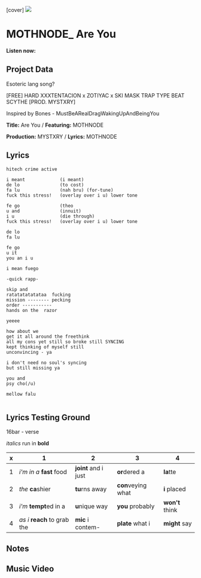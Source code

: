 [cover] ![](57175019_31947ARTIST_4918741616_8502199518755923887_n.jpg)

# MOTHNODE_ Are You

**Listen now:** 

## Project Data

Esoteric lang song?

[FREE] HARD  XXXTENTACION x ZOTIYAC x SKI MASK TRAP TYPE BEAT  SCYTHE  [PROD. MYSTXRY]

Inspired by Bones - MustBeARealDragWakingUpAndBeingYou

**Title:** Are You / **Featuring:** MOTHNODE

**Production:** MYSTXRY / **Lyrics:** MOTHNODE

## Lyrics

```
hitech crime active

i meant             (i meant)
de lo               (to cost)
fa lu               (nah bru) (for-tune)
fuck this stress!   (overlay over i u) lower tone

fe go               (theo
u and               (innuit)
i u                 (die through)
fuck this stress!   (overlay over i u) lower tone

de lo
fa lu

fe go
u it
you an i u

i mean fuego

-quick rapp-

skip and 
ratatatatatataa  fucking
mission -------- pecking
order -----------
hands on the  razor

yeeee

how about we
get it all around the freethink
all my cons yet still so broke still SYNCING 
kept thinking of myself still
unconvincing - ya

i don't need no soul's syncing
but still missing ya

you and
psy cho(/u)

mellow falu


```

## Lyrics Testing Ground

16bar - verse

*italics* run in
**bold**

| x | 1 | 2 | 3 | 4 |
|---|---|---|---|---|
| 1 | *i'm in a* **fast** food | **joint** and i just  | **or**dered a  | **la**tte  |
| 2 | *the* **ca**shier | **tu**rns away  |  **con**veying what |  **i** placed |
| 3 | *i'm* **tempt**ed in a | **u**nique way  |  **you** probably |  **won't** think |
| 4 | *as i* **reach** to grab the |  **mic** i contem-  | **plate** what i | **might** say |

## Notes

## Music Video
